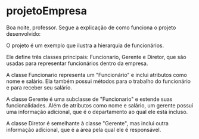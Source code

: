 # projetoEmpresa

Boa noite, professor. Segue a explicação de como funciona o projeto desenvolvido:

O projeto é um exemplo que ilustra a hierarquia de funcionários. 

Ele define três classes principais: Funcionario, Gerente e Diretor, que são usadas para representar funcionários dentro da empresa.

A classe Funcionario representa um "Funcionário" e inclui atributos como nome e salário. Ela também possui métodos para o trabalho do funcionário e para receber seu salário.

A classe Gerente é uma subclasse de "Funcionario" e estende suas funcionalidades. Além de atributos como nome e salário, um gerente possui uma informação adicional, que é o departamento ao qual ele está incluso.

A classe Diretor é semelhante à classe "Gerente", mas inclui outra informação adicional, que é a área pela qual ele é responsável.
